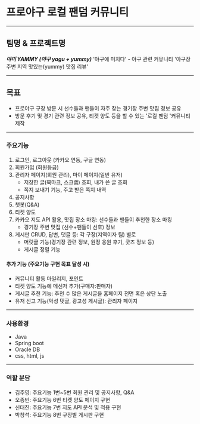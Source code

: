 # 프로야구 로컬 팬덤 커뮤니티

---

## 팀명 & 프로젝트명

***야미 YAMMY (야구 yagu + yummy)***
'야구에 미치다' - 야구 관련 커뮤니티
'야구장 주변 지역 맛있는(yummy) 맛집 리뷰'

---

## 목표

- 프로야구 구장 방문 시 선수들과 팬들이 자주 찾는 경기장 주변 맛집 정보 공유
- 방문 후기 및 경기 관련 정보 공유, 티켓 양도 등을 할 수 있는 '로컬 팬덤 '커뮤니티 제작



---

### 주요기능

1. 로그인, 로그아웃 (카카오 연동, 구글 연동)
2. 회원가입 (회원등급)
3. 관리자 페이지(회원 관리), 마이 페이지(일반 유저)
   - 저장한 글(북마크, 스크랩) 조회, 내가 쓴 글 조회
   - 쪽지 보내기 기능, 주고 받은 쪽지 내역
4. 공지사항
5. 챗봇(Q&A)
6. 티켓 양도
7. 카카오 지도 API 활용, 맛집 장소 마킹: 선수들과 팬들이 추천한 장소 마킹
   - 경기장 주변 맛집 (선수+팬들이 선호) 정보
8. 게시판 CRUD, 답변, 댓글 등: 각 구장(지역이자 팀) 별로
   - 머릿글 기능(경기장 관련 정보, 원정 응원 후기, 굿즈 정보 등)
   - 게시글 정렬 기능



#### 추가 기능 (주요기능 구현 목표 달성 시)

- 커뮤니티 활동 마일리지, 포인트
- 티켓 양도 기능에 메신저 추가(구매자:판매자)
- 게시글 추천 기능: 추천 수 많은 게시글을 홈페이지 전면 혹은 상단 노출 
- 유저 신고 기능(악성 댓글, 광고성 게시글): 관리자 페이지

---

### 사용환경

- Java
- Spring boot
- Oracle DB
- css, html, js

---

### 역할 분담

- 김주영: 주요기능 1번~5번
  회원 관리 및 공지사항, Q&A
- 오종빈: 주요기능 6번
  티켓 양도 페이지 구현
- 신태진: 주요기능 7번
  지도 API 분석 및 적용 구현
- 박창석: 주요기능 8번
  구장별 게시판 구현


